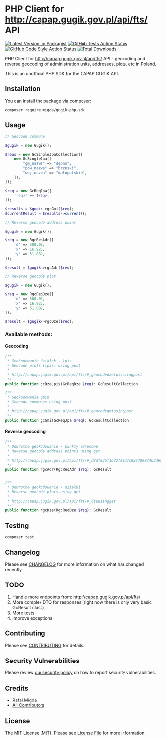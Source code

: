 # PHP Client for http://capap.gugik.gov.pl/api/fts/ API

[![Latest Version on Packagist](https://img.shields.io/packagist/v/migda/gugik-php-sdk.svg?style=flat-square)](https://packagist.org/packages/migda/gugik-php-sdk)
[![GitHub Tests Action Status](https://img.shields.io/github/workflow/status/migda/gugik-php-sdk/run-tests?label=tests)](https://github.com/migda/gugik-php-sdk/actions?query=workflow%3ATests+branch%3Amaster)
[![GitHub Code Style Action Status](https://img.shields.io/github/workflow/status/migda/gugik-php-sdk/Check%20&%20fix%20styling?label=code%20style)](https://github.com/migda/gugik-php-sdk/actions?query=workflow%3A"Check+%26+fix+styling"+branch%3Amaster)
[![Total Downloads](https://img.shields.io/packagist/dt/migda/gugik-php-sdk.svg?style=flat-square)](https://packagist.org/packages/migda/gugik-php-sdk)

PHP Client for http://capap.gugik.gov.pl/api/fts/ API - geocoding and reverse geocoding of administration units,
addresses, plots, etc in Poland.

This is an unofficial PHP SDK for the CAPAP GUGiK API.

## Installation

You can install the package via composer:

```bash
composer require migda/gugik-php-sdk
```

## Usage

```php
// Geocode commune

$gugik = new Gugik();

$reqs = new GcSingleJpaCollection([
    new GcSingleJpa([
        "gm_nazwa" => "dębno",
        "pow_nazwa" => "brzeski",
        "woj_nazwa" => "małopolskie",
    ]),
]);

$req = new GcReqJpa([
    'reqs' => $reqs,
]);

$results = $gugik->gcGmi($req);
$currentResult = $results->current();
```

```php
// Reverse geocode address point

$gugik = new Gugik();

$req = new RgcReqAdr([
    'd' => 500.00,
    'x' => 16.925,
    'y' => 51.089,
]);

$result = $gugik->rgcAdr($req);
```

```php
// Reverse geocode plot

$gugik = new Gugik();

$req = new RgcReqDze([
    'd' => 500.00,
    'x' => 16.925,
    'y' => 51.089,
]);

$result = $gugik->rgcDze($req);
```

### Available methods:

#### Geocoding

```php 
/**
 * Geokodowanie działek - lpis
 * Geocode plots (lpis) using post
 *
 * http://capap.gugik.gov.pl/api/fts/#_geocodedzelpisusingpost
 */
public function gcDzeLpis(GcReqDze $req): GcResultCollection

/**
 * Geokodowanie gmin
 * Geocode communes using post
 *
 * http://capap.gugik.gov.pl/api/fts/#_geocodegmiusingpost
 */
public function gcGmi(GcReqJpa $req): GcResultCollection
```

#### Reverse geocoding

```php
/**
 * Odwrotne geokodowanie - punkty adresowe
 * Reverse geocode address points using get
 *
 * http://capap.gugik.gov.pl/api/fts/#_d8df035f1b22f89d3c826789834b2d65
 */
public function rgcAdr(RgcReqAdr $req): GcResult


/**
 * Odwrotne geokodowanie - działki
 * Reverse geocode plots using get
 *
 * http://capap.gugik.gov.pl/api/fts/#_dzeusingget
 */
public function rgcDze(RgcReqDze $req): GcResult
```

## Testing

```bash
composer test
```

## Changelog

Please see [CHANGELOG](CHANGELOG.md) for more information on what has changed recently.

## TODO

1. Handle more endpoints from: http://capap.gugik.gov.pl/api/fts/
2. More complex DTO for responses (right now there is only very basic GcResult class)
3. More tests
4. Improve exceptions

## Contributing

Please see [CONTRIBUTING](.github/CONTRIBUTING.md) for details.

## Security Vulnerabilities

Please review [our security policy](../../security/policy) on how to report security vulnerabilities.

## Credits

- [Rafal Migda](https://github.com/migda)
- [All Contributors](../../contributors)

## License

The MIT License (MIT). Please see [License File](LICENSE.md) for more information.
